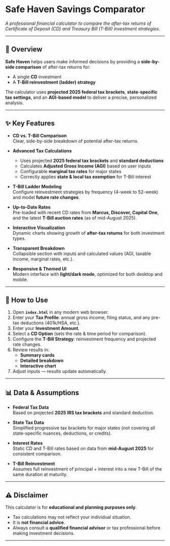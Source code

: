 # Safe Haven Savings Comparator  

_A professional financial calculator to compare the after-tax returns of Certificate of Deposit (CD) and Treasury Bill (T-Bill) investment strategies._  

---

## 📖 Overview  
**Safe Haven** helps users make informed decisions by providing a **side-by-side comparison** of after-tax returns for:  
- A single **CD** investment  
- A **T-Bill reinvestment (ladder) strategy**  

The calculator uses **projected 2025 federal tax brackets**, **state-specific tax settings**, and an **AGI-based model** to deliver a precise, personalized analysis.  

---

## ✨ Key Features  

- **CD vs. T-Bill Comparison**  
  Clear, side-by-side breakdown of potential after-tax returns.  

- **Advanced Tax Calculations**  
  - Uses projected **2025 federal tax brackets** and **standard deductions**  
  - Calculates **Adjusted Gross Income (AGI)** based on user inputs  
  - Configurable **marginal tax rates** for major states  
  - Correctly applies **state & local tax exemption** for T-Bill interest  

- **T-Bill Ladder Modeling**  
  Configure reinvestment strategies by frequency (4-week to 52-week) and model **future rate changes**.  

- **Up-to-Date Rates**  
  Pre-loaded with recent CD rates from **Marcus, Discover, Capital One**, and the latest **T-Bill auction rates** (as of mid-August 2025).  

- **Interactive Visualization**  
  Dynamic charts showing growth of **after-tax returns** for both investment types.  

- **Transparent Breakdown**  
  Collapsible section with inputs and calculated values (AGI, taxable income, marginal rates, etc.).  

- **Responsive & Themed UI**  
  Modern interface with **light/dark mode**, optimized for both desktop and mobile.  

---

## 🚀 How to Use  

1. Open **`index.html`** in any modern web browser.  
2. Enter your **Tax Profile**: annual gross income, filing status, and any pre-tax deductions (401k/HSA, etc.).  
3. Enter your **Investment Amount**.  
4. Select a **CD Option** (sets the rate & time period for comparison).  
5. Configure the **T-Bill Strategy**: reinvestment frequency and projected rate changes.  
6. Review results in:  
   - **Summary cards**  
   - **Detailed breakdown**  
   - **Interactive chart**  
7. Adjust inputs — results update automatically.  

---

## 📊 Data & Assumptions  

- **Federal Tax Data**  
  Based on projected **2025 IRS tax brackets** and standard deduction.  

- **State Tax Data**  
  Simplified progressive tax brackets for major states (not covering all state-specific nuances, deductions, or credits).  

- **Interest Rates**  
  Static CD and T-Bill rates based on data from **mid-August 2025** for consistent comparison.  

- **T-Bill Reinvestment**  
  Assumes full reinvestment of principal + interest into a new T-Bill of the same duration at maturity.  

---

## ⚠️ Disclaimer  

This calculator is for **educational and planning purposes only**.  
- Tax calculations may not reflect your individual situation.  
- It is **not financial advice**.  
- Always consult a **qualified financial advisor** or tax professional before making investment decisions.  

---

